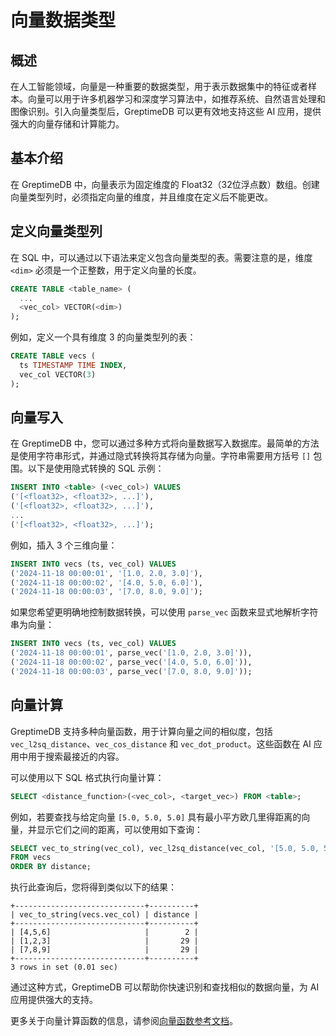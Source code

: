 # 向量数据类型

## 概述

在人工智能领域，向量是一种重要的数据类型，用于表示数据集中的特征或者样本。向量可以用于许多机器学习和深度学习算法中，如推荐系统、自然语言处理和图像识别。引入向量类型后，GreptimeDB 可以更有效地支持这些 AI 应用，提供强大的向量存储和计算能力。

## 基本介绍

在 GreptimeDB 中，向量表示为固定维度的 Float32（32位浮点数）数组。创建向量类型列时，必须指定向量的维度，并且维度在定义后不能更改。

## 定义向量类型列

在 SQL 中，可以通过以下语法来定义包含向量类型的表。需要注意的是，维度 `<dim>` 必须是一个正整数，用于定义向量的长度。

```sql
CREATE TABLE <table_name> (
  ...
  <vec_col> VECTOR(<dim>)
);
```

例如，定义一个具有维度 3 的向量类型列的表：

```sql
CREATE TABLE vecs (
  ts TIMESTAMP TIME INDEX,
  vec_col VECTOR(3)
);
```

## 向量写入

在 GreptimeDB 中，您可以通过多种方式将向量数据写入数据库。最简单的方法是使用字符串形式，并通过隐式转换将其存储为向量。字符串需要用方括号 `[]` 包围。以下是使用隐式转换的 SQL 示例：

```sql
INSERT INTO <table> (<vec_col>) VALUES
('[<float32>, <float32>, ...]'),
('[<float32>, <float32>, ...]'),
...
('[<float32>, <float32>, ...]');
```

例如，插入 3 个三维向量：

```sql
INSERT INTO vecs (ts, vec_col) VALUES
('2024-11-18 00:00:01', '[1.0, 2.0, 3.0]'),
('2024-11-18 00:00:02', '[4.0, 5.0, 6.0]'),
('2024-11-18 00:00:03', '[7.0, 8.0, 9.0]');
```

如果您希望更明确地控制数据转换，可以使用 `parse_vec` 函数来显式地解析字符串为向量：

```sql
INSERT INTO vecs (ts, vec_col) VALUES
('2024-11-18 00:00:01', parse_vec('[1.0, 2.0, 3.0]')),
('2024-11-18 00:00:02', parse_vec('[4.0, 5.0, 6.0]')),
('2024-11-18 00:00:03', parse_vec('[7.0, 8.0, 9.0]'));
```

## 向量计算

GreptimeDB 支持多种向量函数，用于计算向量之间的相似度，包括 `vec_l2sq_distance`、`vec_cos_distance` 和 `vec_dot_product`。这些函数在 AI 应用中用于搜索最接近的内容。

可以使用以下 SQL 格式执行向量计算：

```sql
SELECT <distance_function>(<vec_col>, <target_vec>) FROM <table>;
```

例如，若要查找与给定向量 `[5.0, 5.0, 5.0]` 具有最小平方欧几里得距离的向量，并显示它们之间的距离，可以使用如下查询：

```sql
SELECT vec_to_string(vec_col), vec_l2sq_distance(vec_col, '[5.0, 5.0, 5.0]') AS distance 
FROM vecs 
ORDER BY distance;
```

执行此查询后，您将得到类似以下的结果：

```
+-----------------------------+----------+
| vec_to_string(vecs.vec_col) | distance |
+-----------------------------+----------+
| [4,5,6]                     |        2 |
| [1,2,3]                     |       29 |
| [7,8,9]                     |       29 |
+-----------------------------+----------+
3 rows in set (0.01 sec)
```

通过这种方式，GreptimeDB 可以帮助你快速识别和查找相似的数据向量，为 AI 应用提供强大的支持。

更多关于向量计算函数的信息，请参阅[向量函数参考文档](/reference/sql/functions/vector.md)。
